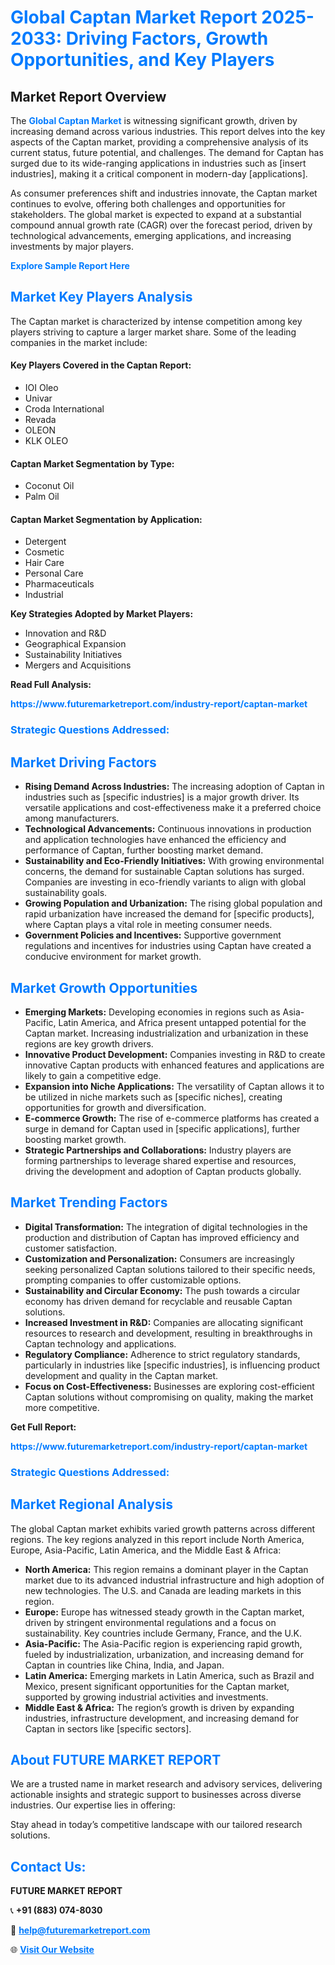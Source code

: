 <h1 style="color: #007BFF;">Global Captan Market Report 2025-2033: Driving Factors, Growth Opportunities, and Key Players</h1>

<section id="overview">
<h2>Market Report Overview</h2>
<p>The <a href="https://www.futuremarketreport.com/industry-report/captan-market" style="color: #007BFF; text-decoration: none;"><strong>Global Captan Market</strong></a> is witnessing significant growth, driven by increasing demand across various industries. This report delves into the key aspects of the Captan market, providing a comprehensive analysis of its current status, future potential, and challenges. The demand for Captan has surged due to its wide-ranging applications in industries such as [insert industries], making it a critical component in modern-day [applications].</p>
<p>As consumer preferences shift and industries innovate, the Captan market continues to evolve, offering both challenges and opportunities for stakeholders. The global market is expected to expand at a substantial compound annual growth rate (CAGR) over the forecast period, driven by technological advancements, emerging applications, and increasing investments by major players.</p>
</section>

<section id="overview">
<p><a href="https://www.futuremarketreport.com/request-sample/reportId=34074" style="color: #007BFF; text-decoration: none;"><strong>Explore Sample Report Here</strong></a></p>
</section>

<section id="key-players">
<h2 style="color: #007BFF;">Market Key Players Analysis</h2>
<p>The Captan market is characterized by intense competition among key players striving to capture a larger market share. Some of the leading companies in the market include:</p>
<h4>Key Players Covered in the Captan Report:</h4>
<ul><li>IOI Oleo</li><li>Univar</li><li>Croda International</li><li>Revada</li><li>OLEON</li><li>KLK OLEO</li></ul>
<h4>Captan Market Segmentation by Type:</h4>
<ul><li>Coconut Oil</li><li>Palm Oil</li></ul>

<h4>Captan Market Segmentation by Application:</h4>
<ul><li>Detergent</li><li>Cosmetic</li><li>Hair Care</li><li>Personal Care</li><li>Pharmaceuticals</li><li>Industrial</li></ul>
<p><strong>Key Strategies Adopted by Market Players:</strong></p>
<ul>
<li>Innovation and R&D</li>
<li>Geographical Expansion</li>
<li>Sustainability Initiatives</li>
<li>Mergers and Acquisitions</li>
</ul>
</section>

<section>
<p><strong>Read Full Analysis: </strong></p><a href="https://www.futuremarketreport.com/industry-report/captan-market" style="color: #007BFF; text-decoration: none;"><strong>https://www.futuremarketreport.com/industry-report/captan-market</strong></a>
<h3 style="color: #007BFF;">Strategic Questions Addressed:</h3>
</section>

<section id="driving-factors">
<h2 style="color: #007BFF;">Market Driving Factors</h2>
<ul>
<li><strong>Rising Demand Across Industries:</strong> The increasing adoption of Captan in industries such as [specific industries] is a major growth driver. Its versatile applications and cost-effectiveness make it a preferred choice among manufacturers.</li>
<li><strong>Technological Advancements:</strong> Continuous innovations in production and application technologies have enhanced the efficiency and performance of Captan, further boosting market demand.</li>
<li><strong>Sustainability and Eco-Friendly Initiatives:</strong> With growing environmental concerns, the demand for sustainable Captan solutions has surged. Companies are investing in eco-friendly variants to align with global sustainability goals.</li>
<li><strong>Growing Population and Urbanization:</strong> The rising global population and rapid urbanization have increased the demand for [specific products], where Captan plays a vital role in meeting consumer needs.</li>
<li><strong>Government Policies and Incentives:</strong> Supportive government regulations and incentives for industries using Captan have created a conducive environment for market growth.</li>
</ul>
</section>

<section id="growth-opportunities">
<h2 style="color: #007BFF;">Market Growth Opportunities</h2>
<ul>
<li><strong>Emerging Markets:</strong> Developing economies in regions such as Asia-Pacific, Latin America, and Africa present untapped potential for the Captan market. Increasing industrialization and urbanization in these regions are key growth drivers.</li>
<li><strong>Innovative Product Development:</strong> Companies investing in R&D to create innovative Captan products with enhanced features and applications are likely to gain a competitive edge.</li>
<li><strong>Expansion into Niche Applications:</strong> The versatility of Captan allows it to be utilized in niche markets such as [specific niches], creating opportunities for growth and diversification.</li>
<li><strong>E-commerce Growth:</strong> The rise of e-commerce platforms has created a surge in demand for Captan used in [specific applications], further boosting market growth.</li>
<li><strong>Strategic Partnerships and Collaborations:</strong> Industry players are forming partnerships to leverage shared expertise and resources, driving the development and adoption of Captan products globally.</li>
</ul>
</section>

<section id="trending-factors">
<h2 style="color: #007BFF;">Market Trending Factors</h2>
<ul>
<li><strong>Digital Transformation:</strong> The integration of digital technologies in the production and distribution of Captan has improved efficiency and customer satisfaction.</li>
<li><strong>Customization and Personalization:</strong> Consumers are increasingly seeking personalized Captan solutions tailored to their specific needs, prompting companies to offer customizable options.</li>
<li><strong>Sustainability and Circular Economy:</strong> The push towards a circular economy has driven demand for recyclable and reusable Captan solutions.</li>
<li><strong>Increased Investment in R&D:</strong> Companies are allocating significant resources to research and development, resulting in breakthroughs in Captan technology and applications.</li>
<li><strong>Regulatory Compliance:</strong> Adherence to strict regulatory standards, particularly in industries like [specific industries], is influencing product development and quality in the Captan market.</li>
<li><strong>Focus on Cost-Effectiveness:</strong> Businesses are exploring cost-efficient Captan solutions without compromising on quality, making the market more competitive.</li>
</ul>
</section>

<section>
<p><strong>Get Full Report: </strong></p><a href="https://www.futuremarketreport.com/industry-report/captan-market" style="color: #007BFF; text-decoration: none;"><strong>https://www.futuremarketreport.com/industry-report/captan-market</strong></a>
<h3 style="color: #007BFF;">Strategic Questions Addressed:</h3>
</section>


<section id="regional-analysis">
<h2 style="color: #007BFF;">Market Regional Analysis</h2>
<p>The global Captan market exhibits varied growth patterns across different regions. The key regions analyzed in this report include North America, Europe, Asia-Pacific, Latin America, and the Middle East & Africa:</p>
<ul>
<li><strong>North America:</strong> This region remains a dominant player in the Captan market due to its advanced industrial infrastructure and high adoption of new technologies. The U.S. and Canada are leading markets in this region.</li>
<li><strong>Europe:</strong> Europe has witnessed steady growth in the Captan market, driven by stringent environmental regulations and a focus on sustainability. Key countries include Germany, France, and the U.K.</li>
<li><strong>Asia-Pacific:</strong> The Asia-Pacific region is experiencing rapid growth, fueled by industrialization, urbanization, and increasing demand for Captan in countries like China, India, and Japan.</li>
<li><strong>Latin America:</strong> Emerging markets in Latin America, such as Brazil and Mexico, present significant opportunities for the Captan market, supported by growing industrial activities and investments.</li>
<li><strong>Middle East & Africa:</strong> The region’s growth is driven by expanding industries, infrastructure development, and increasing demand for Captan in sectors like [specific sectors].</li>
</ul>
</section>

<footer>
<h2 style="color: #007BFF;">About FUTURE MARKET REPORT</h2>
<p>We are a trusted name in market research and advisory services, delivering actionable insights and strategic support to businesses across diverse industries. Our expertise lies in offering:</p>

<p>Stay ahead in today’s competitive landscape with our tailored research solutions.</p>

<h2 style="color: #007BFF;">Contact Us:</h2>
<p><strong>FUTURE MARKET REPORT</strong></p>
<p>📞 <strong>+91 (883) 074-8030</strong></p>
<p>📧 <strong><a href="mailto:help@futuremarketreport.com" style="color: #007BFF;">help@futuremarketreport.com</a></strong></p>
<p>🌐 <strong><a href="https://www.futuremarketreport.com/" style="color: #007BFF;">Visit Our Website</a></strong></p>
</footer>